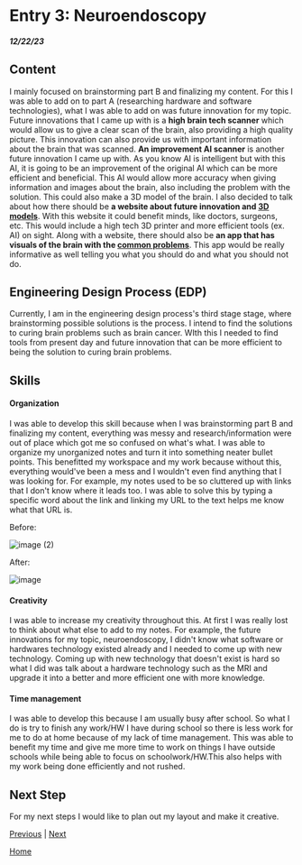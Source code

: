 # Entry 3: Neuroendoscopy
##### 12/22/23

## Content 
I mainly focused on brainstorming part B and finalizing my content. For this I was able to add on to part A (researching hardware and software technologies), what I was able to add on was future innovation for my topic. 
Future innovations that I came up with is a **high brain tech scanner** which would allow us to give a clear scan of the brain, also providing a high quality picture. This innovation can also provide us with important information about the brain that was scanned. **An improvement AI scanner** is another future innovation I came up with. As you know AI is intelligent but with this AI, it is going to be an improvement of the original AI which can be more efficient and beneficial. This AI would allow more accuracy when giving information and images about the brain, also including the problem with the solution. This could also make a 3D model of the brain. I also decided to talk about how there should be **a website about future innovation and [3D models](https://www.google.com/search?sca_esv=597807857&rlz=1CASFJY_enUS1024&q=3d+model+of+the+brain&tbm=isch&source=lnms&sa=X&sqi=2&pjf=1&ved=2ahUKEwjv-fWbj9iDAxUWD1kFHYuCBvQQ0pQJegQIDRAB&biw=1366&bih=660&dpr=1&safe=active&ssui=on#imgrc=D-bSsN0KrvCvrM)**. With this website it could benefit minds, like doctors, surgeons, etc. This would include a high tech 3D printer 
and more efficient tools (ex. AI) on sight. Along with a website, there should also be **an app that has visuals of the brain with the [common problems](https://www.healthline.com/health/brain-disorders)**. This app would be really informative as well telling you what you should do and what you should not do.

## Engineering Design Process (EDP)
Currently, I am in the engineering design process's third stage stage, where brainstorming possible solutions is the process. I intend to find the solutions to curing brain problems such as brain cancer. WIth this I needed to find tools from present day and future innovation that can be more efficient to being the solution to curing brain problems.

## Skills 

#### Organization
I was able to develop this skill because when I was brainstorming part B and finalizing my content, everything was messy and research/information were out of place which got me so confused on what's what. I was able to organize my unorganized notes and turn it into something neater bullet points. This benefitted my workspace and my work because without this, everything would've been a mess and I wouldn't even find anything that I was looking for. For example, my notes used to be so cluttered up with links that I don't know where it leads too. I was able to solve this by typing a specific word about the link and linking my URL to the text helps me know what that URL is.

Before:

![image (2)](https://github.com/michellel7435/sep10-freedom-project/assets/146866515/efe4bb3b-4c75-4ef2-a29d-c930749d9ab5)

After:

![image](https://github.com/michellel7435/sep10-freedom-project/assets/146866515/d37d5695-32d1-48c6-8cfd-4c4f156c001b)




#### Creativity
I was able to increase my creativity throughout this. At first I was really lost to think about what else to add to my notes. For example, the future innovations for my topic, neuroendoscopy, I didn't know what software or hardwares technology existed already and I needed to come up with new technology. Coming up with new technology that doesn't exist is hard so what I did was talk about a hardware technology such as the MRI and upgrade it into a better and more efficient one with more knowledge.

#### Time management
I was able to develop this because I am usually busy after school. So what I do is try to finish any work/HW I have during school so there is less work for me to do at home because of my lack of time management. This was able to benefit my time and give me more time to work on things I have outside schools while being able to focus on schoolwork/HW.This also helps with my work being done efficiently and not rushed.

## Next Step
For my next steps I would like to plan out my layout and make it creative.



[Previous](entry02.md) | [Next](entry04.md)

[Home](../README.md)
